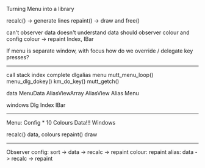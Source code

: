 Turning Menu into a library

recalc() -> generate lines
repaint() -> draw and free()

can't observer data
doesn't understand data
should observer colour and config
colour -> repaint Index, IBar

If menu is separate window, with focus
how do we override / delegate key presses?

--------------------

call stack
    index
    complete
    dlgalias
    menu
    mutt_menu_loop()
    menu_dlg_dokey()
    km_do_key()
    mutt_getch()

data
    MenuData
    AliasViewArray
    AliasView
    Alias
    Menu

windows
    Dlg
        Index
        IBar

--------------------

Menu:
    Config * 10
    Colours
    Data!!!
    Windows

recalc() data, colours
repaint() draw


--------------------

Observer
    config: sort -> data -> recalc -> repaint
    colour: repaint
    alias: data -> recalc -> repaint

